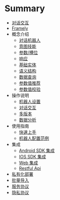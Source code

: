 # Summary

* [对话交互](README.md)
* [Framely](Framely.md)
* 概念介绍
    * [对话机器人](对话机器人.md)
    * [意图技能](意图技能.md)
    * [参数/槽位](参数槽位.md)
    * [响应](响应.md)
    * [基础实体](基础实体.md)
    * [语义结构](语义结构.md)
    * [数据查询](数据查询.md)
    * [参数值推荐](参数值推荐.md)
    * [参数值校验](参数值校验.md)
* 操作说明
    * [机器人设置](机器人设置.md)
    * [对话交互](对话交互1.md)
    * [多版本](多版本.md)
    * [数据分析](数据分析.md)
* 使用指南
    - [快速上手](快速上手.md)
    - [机器人配置范例](机器人配置范例.md)
* 集成
    * [Android SDK 集成](Android.md)
    * [IOS SDK 集成](ios.md)
    * [Web 集成](WebSDK.md)
    * [Restful Api](NiServer.md)
* [私有化部署](私有化部署.md)
* [批量导入](批量导入.md)
* [服务协议](服务协议.md)
* [隐私协议](隐私协议.md)

